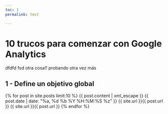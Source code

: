 ```yaml
---
toc: 1
permalink: test

---
```


# 10 trucos para comenzar con Google Analytics

dfdfd fsd otra cosa!! probando otra vez más

## 1 - Define un objetivo global


{% for post in site.posts limit:10 %}
			<item>
				<title>{{ post.title | xml_escape }}</title>
				<description>{{ post.content | xml_escape }}</description>
				<pubDate>{{ post.date | date: "%a, %d %b %Y %H:%M:%S %z" }}</pubDate>
				<link>{{ site.url }}{{ post.url }}</link>
				<guid isPermaLink="true">{{ site.url }}{{ post.url }}</guid>
			</item>
		{% endfor %}
<!--stackedit_data:
eyJoaXN0b3J5IjpbMTQwOTYyNDM4NiwyMTM5ODI1MjAzLDc0Nz
A1MjQ5MywtMTczMDk1NjcwNiwtMTc1NDkwNzU4MiwxNzAyNjk4
MTE1LDE3MDI2OTgxMTUsODQyNDE1NzMwLC0xNDQ0MjUxMTUzLC
0yNzI1MjY3NTksNzUzNDA2MDE2LC0xMDI0ODAzNjQ2LC03Mzk5
OTM0MjcsLTIwMjA3MTU4NjldfQ==
-->